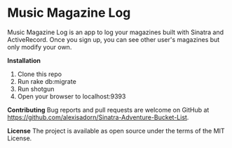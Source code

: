 # Music Magazine Log
Music Magazine Log is an app to log your magazines built with Sinatra and ActiveRecord. Once you sign up, you can see other user's magazines but only modify your own.


**Installation**
1. Clone this repo
2. Run rake db:migrate
3. Run shotgun
4. Open your browser to localhost:9393


**Contributing**
Bug reports and pull requests are welcome on GitHub at https://github.com/alexisadorn/Sinatra-Adventure-Bucket-List.

**License**
The project is available as open source under the terms of the MIT License.
